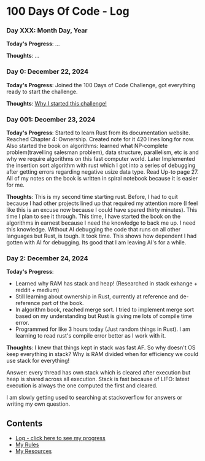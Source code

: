 # 100 Days Of Code - Log

### Day XXX: Month Day, Year
**Today's Progress**: ...

**Thoughts**: ...

### Day 0: December 22, 2024
**Today's Progress**: Joined the 100 Days of Code Challenge, got everything ready to start the challenge.

**Thoughts**: [Why I started this challenge!](https://www.linkedin.com/posts/birajtiwari_biraj-tiwari-birajtwr-on-x-activity-7276226926287990785-oVTN?utm_source=share&utm_medium=member_desktop)

### Day 001: December 23, 2024
**Today's Progress**: Started to learn Rust from its documentation website. Reached Chapter 4: Ownership. Created note for it 420 lines long for now.
Also started the book on algorithms: learned what NP-complete problem(travelling salesman problem), data structure, parallelism, etc is and why we require algorithms on this fast computer world. Later Implemented the insertion sort algorithm with rust which I got into a series of debugging after getting errors regarding negative usize data type. Read Up-to page 27. All of my notes on the book is written in spiral notebook because it is easier for me.

**Thoughts**: This is my second time starting rust. Before, I had to quit because I had other projects lined up that required my attention more (I feel like this is an excuse now because I could have spared thirty minutes). This time I plan to see it through. 
This time, I have started the book on the algorithms in earnest because I need the knowledge to back me up. I need this knowledge.
Without AI debugging the code that runs on all other languages but Rust, is tough. It took time. This shows how dependent I had gotten with AI for debugging. Its good that I am leaving AI's for a while.

### Day 2: December 24, 2024
**Today's Progress**: 
- Learned why RAM has stack and heap! (Researched in stack exhange + reddit + medium)
- Still learning about ownership in Rust, currently at reference and de-reference part of the book. 
- In algorithm book, reached merge sort. I tried to implement merge sort based on my understanding but Rust is giving me lots of compile time error. 
- Programmed for like 3 hours today (Just random things in Rust). I am learning to read rust's compile error better as I work with it.

**Thoughts**: I knew that things kept in stack was fast AF. So why doesn't OS keep everything in stack? Why is RAM divided when for efficiency we could use stack for everything!

Answer: every thread has own stack which is cleared after execution but heap is shared across all execution.  Stack is fast because of LIFO: latest execution is always the one computed the first and cleared.

I am slowly getting used to searching at stackoverflow for answers or writing my own question.


## Contents
- [Log - click here to see my progress](Log.md)
- [My Rules](Rules.md)
- [My Resources](Resources.md)
